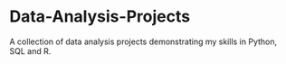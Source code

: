 # Data-Analysis-Projects
A collection of data analysis projects demonstrating my skills in Python, SQL and R.
